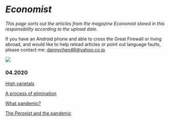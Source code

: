 # _Economist_

*This page sorts out the articles from the magazine *Economist* stored in this responsibility according to the upload date.*

If you have an Android phone and able to cross the Great Firewall or living abroad, and would like to help reload articles or point out language faults, please contact me: dannychen46@yahoo.co.jp 

<img src="https://cdn.jsdelivr.net/gh/chch455/tuchuang/2020/04/25/6c61cd74dca63bc4db7058c37a8b4d3f.png">
   
### 04.2020
[High varietals](2020_0426_01.md)

[A process of elimination](2020_0426_02.md)

[What pandemic?](2020_0426_03.md)

[The Peronist and the pandemic](2020_0425_02.md)

